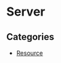 # Server

## Categories

* [Resource](/reference/recipes/java/spring/security6/oauth2/server/resource)


